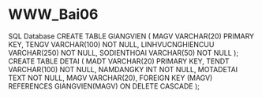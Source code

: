 # WWW_Bai06
SQL Database
CREATE TABLE GIANGVIEN (
    MAGV VARCHAR(20) PRIMARY KEY,
    TENGV VARCHAR(100) NOT NULL,
    LINHVUCNGHIENCUU VARCHAR(250) NOT NULL,
    SODIENTHOAI VARCHAR(50) NOT NULL
);
CREATE TABLE DETAI (
    MADT VARCHAR(20) PRIMARY KEY,
    TENDT VARCHAR(100) NOT NULL,
    NAMDANGKY INT NOT NULL,
    MOTADETAI TEXT NOT NULL,
    MAGV VARCHAR(20),
    FOREIGN KEY (MAGV) REFERENCES GIANGVIEN(MAGV) ON DELETE CASCADE
);
